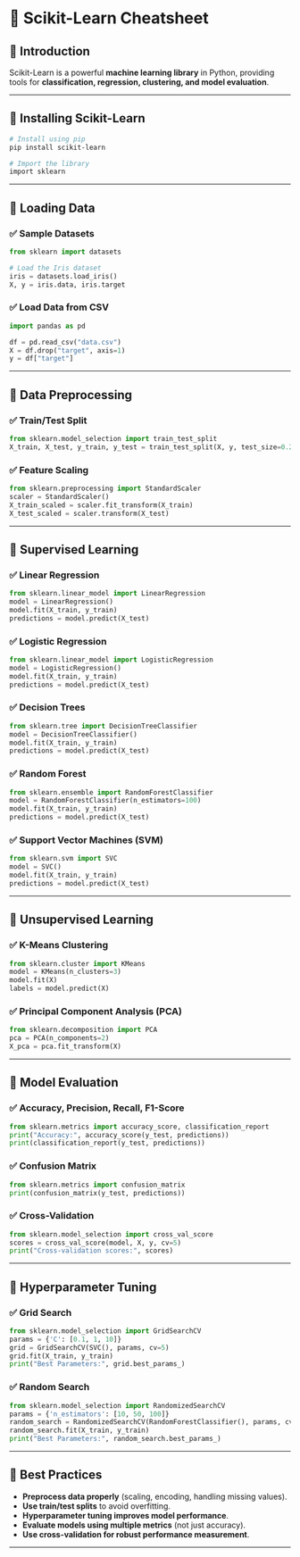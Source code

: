 # 🤖 Scikit-Learn Cheatsheet

## 🔹 Introduction
Scikit-Learn is a powerful **machine learning library** in Python, providing tools for **classification, regression, clustering, and model evaluation**.

---

## 🔹 Installing Scikit-Learn
```sh
# Install using pip
pip install scikit-learn

# Import the library
import sklearn
```

---

## 🔹 Loading Data
### ✅ Sample Datasets
```python
from sklearn import datasets

# Load the Iris dataset
iris = datasets.load_iris()
X, y = iris.data, iris.target
```

### ✅ Load Data from CSV
```python
import pandas as pd

df = pd.read_csv("data.csv")
X = df.drop("target", axis=1)
y = df["target"]
```

---

## 🔹 Data Preprocessing
### ✅ Train/Test Split
```python
from sklearn.model_selection import train_test_split
X_train, X_test, y_train, y_test = train_test_split(X, y, test_size=0.2, random_state=42)
```

### ✅ Feature Scaling
```python
from sklearn.preprocessing import StandardScaler
scaler = StandardScaler()
X_train_scaled = scaler.fit_transform(X_train)
X_test_scaled = scaler.transform(X_test)
```

---

## 🔹 Supervised Learning
### ✅ Linear Regression
```python
from sklearn.linear_model import LinearRegression
model = LinearRegression()
model.fit(X_train, y_train)
predictions = model.predict(X_test)
```

### ✅ Logistic Regression
```python
from sklearn.linear_model import LogisticRegression
model = LogisticRegression()
model.fit(X_train, y_train)
predictions = model.predict(X_test)
```

### ✅ Decision Trees
```python
from sklearn.tree import DecisionTreeClassifier
model = DecisionTreeClassifier()
model.fit(X_train, y_train)
predictions = model.predict(X_test)
```

### ✅ Random Forest
```python
from sklearn.ensemble import RandomForestClassifier
model = RandomForestClassifier(n_estimators=100)
model.fit(X_train, y_train)
predictions = model.predict(X_test)
```

### ✅ Support Vector Machines (SVM)
```python
from sklearn.svm import SVC
model = SVC()
model.fit(X_train, y_train)
predictions = model.predict(X_test)
```

---

## 🔹 Unsupervised Learning
### ✅ K-Means Clustering
```python
from sklearn.cluster import KMeans
model = KMeans(n_clusters=3)
model.fit(X)
labels = model.predict(X)
```

### ✅ Principal Component Analysis (PCA)
```python
from sklearn.decomposition import PCA
pca = PCA(n_components=2)
X_pca = pca.fit_transform(X)
```

---

## 🔹 Model Evaluation
### ✅ Accuracy, Precision, Recall, F1-Score
```python
from sklearn.metrics import accuracy_score, classification_report
print("Accuracy:", accuracy_score(y_test, predictions))
print(classification_report(y_test, predictions))
```

### ✅ Confusion Matrix
```python
from sklearn.metrics import confusion_matrix
print(confusion_matrix(y_test, predictions))
```

### ✅ Cross-Validation
```python
from sklearn.model_selection import cross_val_score
scores = cross_val_score(model, X, y, cv=5)
print("Cross-validation scores:", scores)
```

---

## 🔹 Hyperparameter Tuning
### ✅ Grid Search
```python
from sklearn.model_selection import GridSearchCV
params = {'C': [0.1, 1, 10]}
grid = GridSearchCV(SVC(), params, cv=5)
grid.fit(X_train, y_train)
print("Best Parameters:", grid.best_params_)
```

### ✅ Random Search
```python
from sklearn.model_selection import RandomizedSearchCV
params = {'n_estimators': [10, 50, 100]}
random_search = RandomizedSearchCV(RandomForestClassifier(), params, cv=5)
random_search.fit(X_train, y_train)
print("Best Parameters:", random_search.best_params_)
```

---

## 🔹 Best Practices
- **Preprocess data properly** (scaling, encoding, handling missing values).
- **Use train/test splits** to avoid overfitting.
- **Hyperparameter tuning improves model performance**.
- **Evaluate models using multiple metrics** (not just accuracy).
- **Use cross-validation for robust performance measurement**.

---